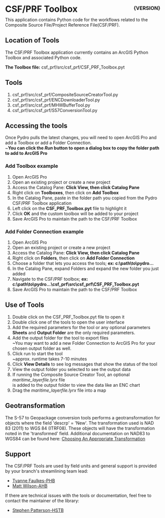 # CSF/PRF Toolbox  <p style="text-align: right;font-size: 16px;margin-top:-30px;">{VERSION}</p>

This application contains Python code for the workflows related to 
the Composite Source File/Project Reference File(CSF/PRF).

## Location of Tools
The CSF/PRF Toolbox application currently contains an ArcGIS Python Toolbox and associated Python code.

**The Toolbox file:** csf_prf/src/csf_prf/CSF_PRF_Toolbox.pyt

## Tools
1. csf_prf/src/csf_prf/CompositeSourceCreatorTool.py
2. csf_prf/src/csf_prf/ENCDownloaderTool.py
3. csf_prf/src/csf_prf/MHWBufferTool.py
4. csf_prf/src/csf_prf/S57ConversionTool.py

## Accessing the tools
Once Pydro pulls the latest changes, you will need to open ArcGIS Pro and add a Toolbox or add a Folder Connection.<br>
~**You can click the *Run* button to open a dialog box to copy the folder path to add to ArcGIS Pro**

### Add Toolbox example
1. Open ArcGIS Pro
2. Open an existing project or create a new project
3. Access the Catalog Pane: **Click View, then click Catalog Pane**
4. Right click on **Toolboxes**, then click on **Add Toolbox**
5. In the Catalog Pane, paste in the folder path you copied from the Pydro CSF/PRF Toolbox application
6. Left click on the **CSF_PRF_Toolbox.pyt** file to highlight it
7. Click **OK** and the custom toolbox will be added to your project
8. Save ArcGIS Pro to maintain the path to the CSF/PRF Toolbox

### Add Folder Connection example
1. Open ArcGIS Pro
2. Open an existing project or create a new project
3. Access the Catalog Pane: **Click View, then click Catalog Pane**
4. Right click on **Folders**, then click on **Add Folder Connection**
5. Choose a folder that lets you access the tools; **ex: c:\path\to\pydro...**
6. In the Catalog Pane, expand Folders and expand the new folder you just added
7. Navigate to the CSF/PRF toolbox; **ex: c:\path\to\pydro...\csf_prf\src\csf_prf\CSF_PRF_Toolbox.pyt**
8. Save ArcGIS Pro to maintain the path to the CSF/PRF Toolbox

## Use of Tools
1. Double click on the CSF_PRF_Toolbox.pyt file to open it
2. Double click one of the tools to open the user interface
3. Add the required parameters for the tool or any optional parameters <br>**Sheets** and **Output Folder** are the only required parameters.
4. Add the output folder for the tool to export files <br>~You may want to add a new Folder Connection to ArcGIS Pro for your chosen output folder as well.
5. Click run to start the tool <br>~approx. runtime takes 7-10 minutes
6. Click **View Details** to see log messages that show the status of the tool
7. View the output folder you selected to see the output data
8. If running the Composite Source Creator Tool, an optional *maritime_layerfile.lyrx* file <br>is added to the output folder to view the data like an ENC chart
9. Drag the *maritime_layerfile.lyrx* file into a map

## Geotransformation
The S-57 to Geopackage conversion tools performs a geotransformation for objects where the field 
'descrp' = 'New'. The transformation used is NAD 83 (2011) to WGS 84 (ITRF08). These objects will have the transformation noted in the 'transformed' field.
Additional documentation on NAD83 to WGS84 can be found here: [Choosing An Appropriate Transformation](https://desktop.arcgis.com/en/arcmap/latest/map/projections/choosing-an-appropriate-transformation.htm)


## Support 
The CSF/PRF Tools are used by field units and general support is provided by your branch's streamlining team lead:
- [Tyanne Faulkes-PHB](mailto:https://mail.google.com/mail/u/0/@noaa.gov?compose=new&to=tyanne.faulkes@noaa.gov&subject=Pydro24-csf_prf_toolbox,%20issue:&body=Tyanne,)
- [Matt Wilson-AHB](mailto:https://mail.google.com/mail/u/0/@noaa.gov?compose=new&to=matthew.wilson@noaa.gov&subject=Pydro24-csf_prf_toolbox,%20issue:&body=Matt,)

If there are technical issues with the tools or documentation, feel free to contact the maintainer of the library:
- [Stephen Patterson-HSTB](mailto:https://mail.google.com/mail/u/0/@noaa.gov?compose=new&to=stephen.patterson@noaa.gov&subject=Pydro24-csf_prf_toolbox,%20issue:&body=Stephen,)